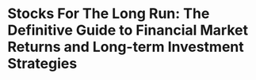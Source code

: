 # Stocks For The Long Run: The Definitive Guide to Financial Market Returns and Long-term Investment Strategies

## 

